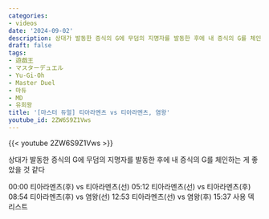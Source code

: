 ```yaml
---
categories:
- videos
date: '2024-09-02'
description: 상대가 발동한 증식의 G에 무덤의 지명자를 발동한 후에 내 증식의 G를 체인하는 게 좋았을 것 같다
draft: false
tags:
- 遊戯王
- マスターデュエル
- Yu-Gi-Oh
- Master Duel
- 마듀
- MD
- 유희왕
title: '[마스터 듀얼] 티아라멘츠 vs 티아라멘츠, 염왕'
youtube_id: 2ZW6S9Z1Vws
---
```



{{< youtube 2ZW6S9Z1Vws >}}

상대가 발동한 증식의 G에 무덤의 지명자를 발동한 후에 내 증식의 G를 체인하는 게 좋았을 것 같다

00:00 티아라멘츠(후) vs 티아라멘츠(선)
05:12 티아라멘츠(선) vs 티아라멘츠(후)
08:54 티아라멘츠(후) vs 염왕(선)
12:53 티아라멘츠(선) vs 염왕(후)
15:37 사용 덱 리스트